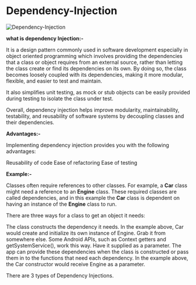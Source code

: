 # Dependency-Injection

![Dependency-Injection](https://github.com/Vijaya9418/Dependency-Injection/assets/56352158/b0e22da4-b829-4c55-bda1-516046e080f1)


**what is dependency Injection:-**

It is a design pattern commonly used in software development especially in object oriented programming which involves providing the dependencies that a class or object requires from an external source, rather than letting the class create or find its dependencies on its own. By doing so, the class becomes loosely coupled with its dependencies, making it more modular, flexible, and easier to test and maintain.

It also simplifies unit testing, as mock or stub objects can be easily provided during testing to isolate the class under test.

Overall, dependency injection helps improve modularity, maintainability, testability, and reusability of software systems by decoupling classes and their dependencies.

**Advantages:-**

Implementing dependency injection provides you with the following advantages:

Reusability of code
Ease of refactoring
Ease of testing


**Example:-**

Classes often require references to other classes. For example, a **Car** class might need a reference to an **Engine** class. These required classes are called dependencies, and in this example the **Car** class is dependent on having an instance of the **Engine** class to run.

There are three ways for a class to get an object it needs:

The class constructs the dependency it needs. In the example above, Car would create and initialize its own instance of Engine.
Grab it from somewhere else. Some Android APIs, such as Context getters and getSystemService(), work this way.
Have it supplied as a parameter. The app can provide these dependencies when the class is constructed or pass them in to the functions that need each dependency. In the example above, the Car constructor would receive Engine as a parameter.


There are 3 types of Dependency Injections.
